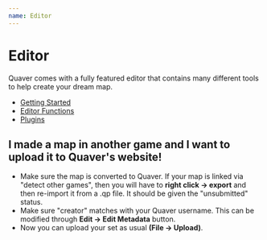 ```yaml
---
name: Editor
---
```


# Editor

Quaver comes with a fully featured editor that contains many different tools to help create your dream map.

* [Getting Started](/docs/Editor/Getting_started)
* [Editor Functions](/docs/Editor/Editor_functions)
* [Plugins](/docs/Editor/plugins)

## I made a map in another game and I want to upload it to Quaver's website!

* Make sure the map is converted to Quaver. If your map is linked via "detect other games", then you will have to **right click -> export** and then re-import it from a .qp file. It should be given the "unsubmitted" status.
* Make sure "creator" matches with your Quaver username. This can be modified through **Edit -> Edit Metadata** button.
* Now you can upload your set as usual **(File -> Upload)**.
